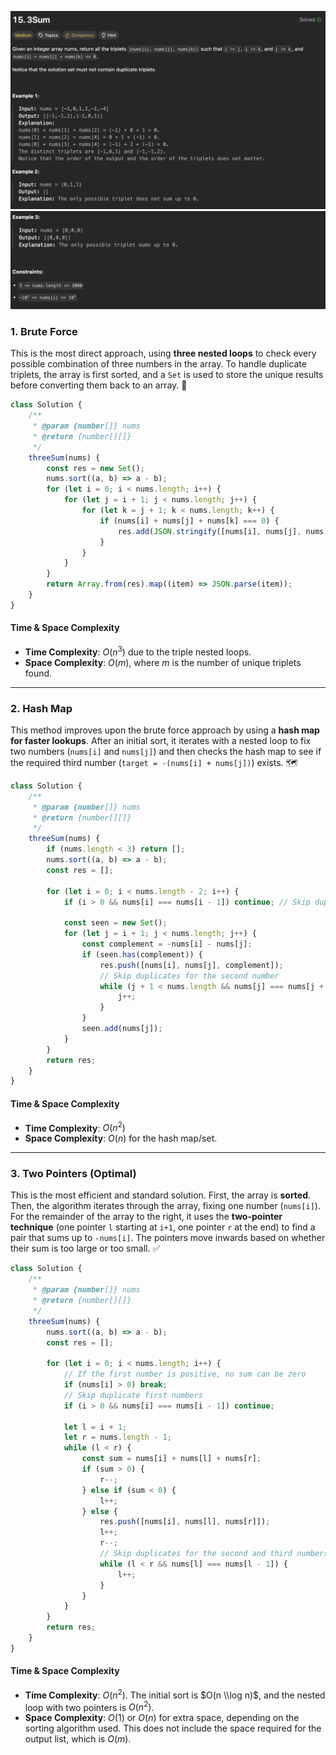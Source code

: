 ![3 Sum](/asset/images/3sum1.png)
![3 Sum](/asset/images/3sum2.png)

### 1\. Brute Force

This is the most direct approach, using **three nested loops** to check every possible combination of three numbers in the array. To handle duplicate triplets, the array is first sorted, and a `Set` is used to store the unique results before converting them back to an array. 🐢

```javascript
class Solution {
    /**
     * @param {number[]} nums
     * @return {number[][]}
     */
    threeSum(nums) {
        const res = new Set();
        nums.sort((a, b) => a - b);
        for (let i = 0; i < nums.length; i++) {
            for (let j = i + 1; j < nums.length; j++) {
                for (let k = j + 1; k < nums.length; k++) {
                    if (nums[i] + nums[j] + nums[k] === 0) {
                        res.add(JSON.stringify([nums[i], nums[j], nums[k]]));
                    }
                }
            }
        }
        return Array.from(res).map((item) => JSON.parse(item));
    }
}
```

#### **Time & Space Complexity**

  * **Time Complexity**: $O(n^3)$ due to the triple nested loops.
  * **Space Complexity**: $O(m)$, where $m$ is the number of unique triplets found.

-----

### 2\. Hash Map

This method improves upon the brute force approach by using a **hash map for faster lookups**. After an initial sort, it iterates with a nested loop to fix two numbers (`nums[i]` and `nums[j]`) and then checks the hash map to see if the required third number (`target = -(nums[i] + nums[j])`) exists. 🗺️

```javascript
class Solution {
    /**
     * @param {number[]} nums
     * @return {number[][]}
     */
    threeSum(nums) {
        if (nums.length < 3) return [];
        nums.sort((a, b) => a - b);
        const res = [];
        
        for (let i = 0; i < nums.length - 2; i++) {
            if (i > 0 && nums[i] === nums[i - 1]) continue; // Skip duplicates
            
            const seen = new Set();
            for (let j = i + 1; j < nums.length; j++) {
                const complement = -nums[i] - nums[j];
                if (seen.has(complement)) {
                    res.push([nums[i], nums[j], complement]);
                    // Skip duplicates for the second number
                    while (j + 1 < nums.length && nums[j] === nums[j + 1]) {
                        j++;
                    }
                }
                seen.add(nums[j]);
            }
        }
        return res;
    }
}
```

#### **Time & Space Complexity**

  * **Time Complexity**: $O(n^2)$
  * **Space Complexity**: $O(n)$ for the hash map/set.

-----

### 3\. Two Pointers (Optimal)

This is the most efficient and standard solution. First, the array is **sorted**. Then, the algorithm iterates through the array, fixing one number (`nums[i]`). For the remainder of the array to the right, it uses the **two-pointer technique** (one pointer `l` starting at `i+1`, one pointer `r` at the end) to find a pair that sums up to `-nums[i]`. The pointers move inwards based on whether their sum is too large or too small. ✅

```javascript
class Solution {
    /**
     * @param {number[]} nums
     * @return {number[][]}
     */
    threeSum(nums) {
        nums.sort((a, b) => a - b);
        const res = [];

        for (let i = 0; i < nums.length; i++) {
            // If the first number is positive, no sum can be zero
            if (nums[i] > 0) break;
            // Skip duplicate first numbers
            if (i > 0 && nums[i] === nums[i - 1]) continue;

            let l = i + 1;
            let r = nums.length - 1;
            while (l < r) {
                const sum = nums[i] + nums[l] + nums[r];
                if (sum > 0) {
                    r--;
                } else if (sum < 0) {
                    l++;
                } else {
                    res.push([nums[i], nums[l], nums[r]]);
                    l++;
                    r--;
                    // Skip duplicates for the second and third numbers
                    while (l < r && nums[l] === nums[l - 1]) {
                        l++;
                    }
                }
            }
        }
        return res;
    }
}
```

#### **Time & Space Complexity**

  * **Time Complexity**: $O(n^2)$. The initial sort is $O(n \\log n)$, and the nested loop with two pointers is $O(n^2)$.
  * **Space Complexity**: $O(1)$ or $O(n)$ for extra space, depending on the sorting algorithm used. This does not include the space required for the output list, which is $O(m)$.